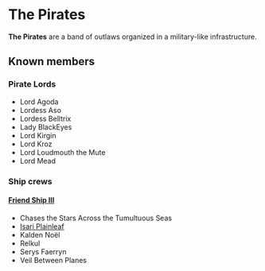 # The Pirates

**The Pirates** are a band of outlaws organized in a military-like infrastructure.

## Known members

### Pirate Lords

- Lord Agoda
- Lordess Aso
- Lordess Belltrix
- Lady BlackEyes
- Lord Kirgin
- Lord Kroz
- Lord Loudmouth the Mute
- Lord Mead

### Ship crews

#### [Friend Ship III](fleet/friend-ship.md)

- Chases the Stars Across the Tumultuous Seas
- [Isari Plainleaf](members/isari-plainleaf.md)
- Kalden Noël
- Relkul
- Serys Faerryn
- Veil Between Planes
